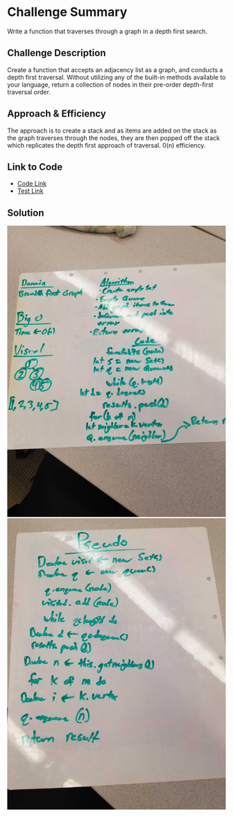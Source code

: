 # Challenge Summary
Write a function that traverses through a graph in a depth first search.

## Challenge Description
Create a function that accepts an adjacency list as a graph, and conducts a depth first traversal. Without utilizing any of the built-in methods available to your language, return a collection of nodes in their pre-order depth-first traversal order.

## Approach & Efficiency
The approach is to create a stack and as items are added on the stack as the graph traverses through the nodes, they are then popped off the stack which replicates the depth first approach of traversal. 0(n) efficiency.

 ## Link to Code
 * [Code Link](./graph-dfs.js)
 * [Test Link](./__tests__/graph-dfs.test.js)

## Solution
![whiteBoard](./assets/whiteboardOne.jpg)
![whiteBoard](./assets/whiteboardTwo.jpg)

